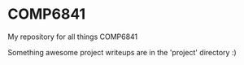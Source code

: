 # COMP6841
My repository for all things COMP6841

Something awesome project writeups are in the 'project' directory :)
